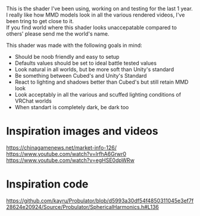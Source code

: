 This is the shader I've been using, working on and testing for the last 1 year.<br>
I really like how MMD models look in all the various rendered videos, I've been tring to get close to it.<br>
If you find world where this shader looks unaccepatable compared to others' please send me the world's name.<br>

This shader was made with the following goals in mind:
- Should be noob friendly and easy to setup
- Defaults values should be set to ideal battle tested values
- Look natural in all worlds, but be more soft than Unity's standard
- Be something between Cubed's and Unity's Standard
- React to lighting and shadows better than Cubed's but still retain MMD look
- Look acceptably in all the various and scuffed lighting conditions of VRChat worlds
- When standart is completely dark, be dark too


# Inspiration images and videos
https://chinagamenews.net/market-info-126/
https://www.youtube.com/watch?v=lrfhA6Grwr0
https://www.youtube.com/watch?v=egHSE0dpWRw

# Inspiration code
https://github.com/kayru/Probulator/blob/d5993a30df54f4850311045e3ef7f28624e20924/Source/Probulator/SphericalHarmonics.h#L136